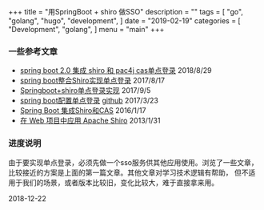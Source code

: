 +++
title = "用SpringBoot + shiro 做SSO"
description = ""
tags = [
    "go",
    "golang",
    "hugo",
    "development",
]
date = "2019-02-19"
categories = [
    "Development",
    "golang",
]
menu = "main"
+++

### 一些参考文章

-   [spring boot 2.0 集成 shiro 和 pac4j cas单点登录](https://www.cnblogs.com/suiyueqiannian/p/9359597.html) 2018/8/29
-   [spring boot整合Shiro实现单点登录](https://blog.csdn.net/liuchuanhong1/article/details/76850181) 2017/8/17
-   [Springboot+shiro单点登录实现](https://blog.csdn.net/chenjiazhu/article/details/77851860) 2017/9/5
-   [spring boot配置单点登录](https://www.jianshu.com/p/600593b1f366) [github](https://github.com/willwu1984/springboot-cas-shiro)
2017/3/23
-   [Spring Boot 集成Shiro和CAS](https://blog.csdn.net/catoop/article/details/50534006) 2016/1/17
-   [在 Web 项目中应用 Apache Shiro](https://www.ibm.com/developerworks/cn/java/j-lo-shiro/index.html) 2013/1/31

### 进度说明

由于要实现单点登录，必须先做一个sso服务供其他应用使用。浏览了一些文章，比较接近的方案是上面的第一篇文章。其他文章对学习技术逻辑有帮助，
但不适用于我们的场景，或者版本比较旧，变化比较大，难于直接拿来用。


2018-12-22



